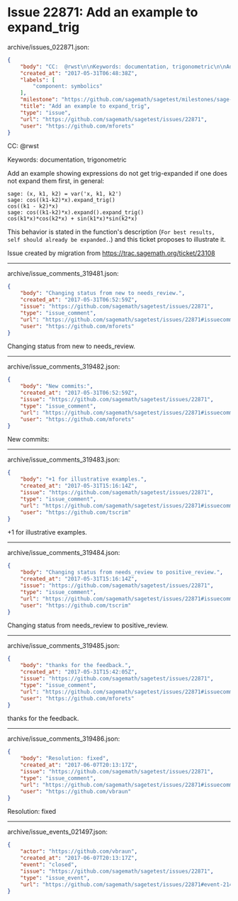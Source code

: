 # Issue 22871: Add an example to expand_trig

archive/issues_022871.json:
```json
{
    "body": "CC:  @rwst\n\nKeywords: documentation, trigonometric\n\nAdd an example showing expressions do not get trig-expanded if one does not expand them first, in general:\n\n\n```\nsage: (x, k1, k2) = var('x, k1, k2')\nsage: cos((k1-k2)*x).expand_trig()\ncos((k1 - k2)*x)\nsage: cos((k1-k2)*x).expand().expand_trig()\ncos(k1*x)*cos(k2*x) + sin(k1*x)*sin(k2*x)\n```\n\n\nThis behavior is stated in the function's description (`For best results, self should already be expanded.`.) and this ticket proposes to illustrate it.\n\nIssue created by migration from https://trac.sagemath.org/ticket/23108\n\n",
    "created_at": "2017-05-31T06:48:38Z",
    "labels": [
        "component: symbolics"
    ],
    "milestone": "https://github.com/sagemath/sagetest/milestones/sage-8.0",
    "title": "Add an example to expand_trig",
    "type": "issue",
    "url": "https://github.com/sagemath/sagetest/issues/22871",
    "user": "https://github.com/mforets"
}
```
CC:  @rwst

Keywords: documentation, trigonometric

Add an example showing expressions do not get trig-expanded if one does not expand them first, in general:


```
sage: (x, k1, k2) = var('x, k1, k2')
sage: cos((k1-k2)*x).expand_trig()
cos((k1 - k2)*x)
sage: cos((k1-k2)*x).expand().expand_trig()
cos(k1*x)*cos(k2*x) + sin(k1*x)*sin(k2*x)
```


This behavior is stated in the function's description (`For best results, self should already be expanded.`.) and this ticket proposes to illustrate it.

Issue created by migration from https://trac.sagemath.org/ticket/23108





---

archive/issue_comments_319481.json:
```json
{
    "body": "Changing status from new to needs_review.",
    "created_at": "2017-05-31T06:52:59Z",
    "issue": "https://github.com/sagemath/sagetest/issues/22871",
    "type": "issue_comment",
    "url": "https://github.com/sagemath/sagetest/issues/22871#issuecomment-319481",
    "user": "https://github.com/mforets"
}
```

Changing status from new to needs_review.



---

archive/issue_comments_319482.json:
```json
{
    "body": "New commits:",
    "created_at": "2017-05-31T06:52:59Z",
    "issue": "https://github.com/sagemath/sagetest/issues/22871",
    "type": "issue_comment",
    "url": "https://github.com/sagemath/sagetest/issues/22871#issuecomment-319482",
    "user": "https://github.com/mforets"
}
```

New commits:



---

archive/issue_comments_319483.json:
```json
{
    "body": "+1 for illustrative examples.",
    "created_at": "2017-05-31T15:16:14Z",
    "issue": "https://github.com/sagemath/sagetest/issues/22871",
    "type": "issue_comment",
    "url": "https://github.com/sagemath/sagetest/issues/22871#issuecomment-319483",
    "user": "https://github.com/tscrim"
}
```

+1 for illustrative examples.



---

archive/issue_comments_319484.json:
```json
{
    "body": "Changing status from needs_review to positive_review.",
    "created_at": "2017-05-31T15:16:14Z",
    "issue": "https://github.com/sagemath/sagetest/issues/22871",
    "type": "issue_comment",
    "url": "https://github.com/sagemath/sagetest/issues/22871#issuecomment-319484",
    "user": "https://github.com/tscrim"
}
```

Changing status from needs_review to positive_review.



---

archive/issue_comments_319485.json:
```json
{
    "body": "thanks for the feedback.",
    "created_at": "2017-05-31T15:42:05Z",
    "issue": "https://github.com/sagemath/sagetest/issues/22871",
    "type": "issue_comment",
    "url": "https://github.com/sagemath/sagetest/issues/22871#issuecomment-319485",
    "user": "https://github.com/mforets"
}
```

thanks for the feedback.



---

archive/issue_comments_319486.json:
```json
{
    "body": "Resolution: fixed",
    "created_at": "2017-06-07T20:13:17Z",
    "issue": "https://github.com/sagemath/sagetest/issues/22871",
    "type": "issue_comment",
    "url": "https://github.com/sagemath/sagetest/issues/22871#issuecomment-319486",
    "user": "https://github.com/vbraun"
}
```

Resolution: fixed



---

archive/issue_events_021497.json:
```json
{
    "actor": "https://github.com/vbraun",
    "created_at": "2017-06-07T20:13:17Z",
    "event": "closed",
    "issue": "https://github.com/sagemath/sagetest/issues/22871",
    "type": "issue_event",
    "url": "https://github.com/sagemath/sagetest/issues/22871#event-21497"
}
```
